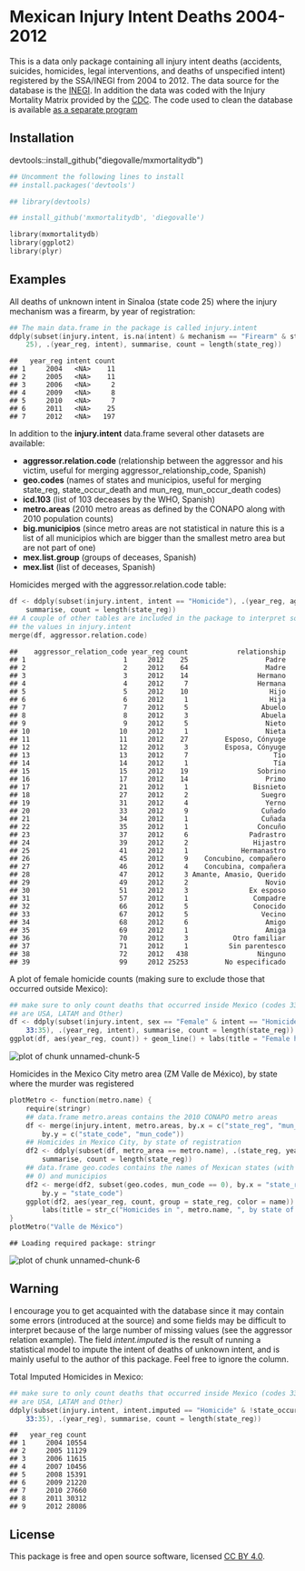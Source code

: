 Mexican Injury Intent Deaths 2004-2012
========================================================

This is a data only package containing all injury intent deaths (accidents, suicides, homicides, legal interventions, and deaths of unspecified intent) registered by the SSA/INEGI from 2004 to 2012. The data source for the database is the [INEGI](http://www.inegi.org.mx/est/contenidos/proyectos/registros/vitales/mortalidad/default.aspx). In addition the data was coded with the Injury Mortality Matrix provided by the [CDC](http://www.cdc.gov/nchs/data/ice/icd10_transcode.pdf). The code used to clean the database is available [as a separate program](https://github.com/diegovalle/death.index)

## Installation

devtools::install_github("diegovalle/mxmortalitydb")

```s
## Uncomment the following lines to install 
## install.packages('devtools')

## library(devtools)

## install_github('mxmortalitydb', 'diegovalle')
```



```s
library(mxmortalitydb)
library(ggplot2)
library(plyr)
```


## Examples

All deaths of unknown intent in Sinaloa (state code 25) where the injury mechanism was a firearm, by year of registration:


```s
## The main data.frame in the package is called injury.intent
ddply(subset(injury.intent, is.na(intent) & mechanism == "Firearm" & state_reg == 
    25), .(year_reg, intent), summarise, count = length(state_reg))
```

```
##   year_reg intent count
## 1     2004   <NA>    11
## 2     2005   <NA>    11
## 3     2006   <NA>     2
## 4     2009   <NA>     8
## 5     2010   <NA>     7
## 6     2011   <NA>    25
## 7     2012   <NA>   197
```


In addition to the __injury.intent__ data.frame several other datasets are available:

* __aggressor.relation.code__ (relationship between the aggressor and his victim, useful for merging aggressor_relationship_code, Spanish)
* __geo.codes__ (names of states and municipios, useful for merging state_reg, state_occur_death and mun_reg, mun_occur_death codes)
* __icd.103__ (list of 103 deceases by the WHO, Spanish)
* __metro.areas__ (2010 metro areas as defined by the CONAPO along with 2010 population counts)
* __big.municipios__ (since metro areas are not statistical in nature this is a list of all 
  municipios which are bigger than the smallest metro area but are not part of one)
* __mex.list.group__ (groups of deceases, Spanish)
* __mex.list__ (list of deceases, Spanish)

Homicides merged with the aggressor.relation.code table:


```s
df <- ddply(subset(injury.intent, intent == "Homicide"), .(year_reg, aggressor_relation_code), 
    summarise, count = length(state_reg))
## A couple of other tables are included in the package to interpret some of
## the values in injury.intent
merge(df, aggressor.relation.code)
```

```
##    aggressor_relation_code year_reg count            relationship
## 1                        1     2012    25                   Padre
## 2                        2     2012    64                   Madre
## 3                        3     2012    14                 Hermano
## 4                        4     2012     7                 Hermana
## 5                        5     2012    10                    Hijo
## 6                        6     2012     1                    Hija
## 7                        7     2012     5                  Abuelo
## 8                        8     2012     3                  Abuela
## 9                        9     2012     5                   Nieto
## 10                      10     2012     1                   Nieta
## 11                      11     2012    27         Esposo, Cónyuge
## 12                      12     2012     3         Esposa, Cónyuge
## 13                      13     2012     7                     Tío
## 14                      14     2012     1                     Tía
## 15                      15     2012    19                 Sobrino
## 16                      17     2012    14                   Primo
## 17                      21     2012     1                Bisnieto
## 18                      27     2012     2                  Suegro
## 19                      31     2012     4                   Yerno
## 20                      33     2012     9                  Cuñado
## 21                      34     2012     1                  Cuñada
## 22                      35     2012     1                 Concuño
## 23                      37     2012     6               Padrastro
## 24                      39     2012     2                Hijastro
## 25                      41     2012     1             Hermanastro
## 26                      45     2012     9    Concubino, compañero
## 27                      46     2012     4    Concubina, compañera
## 28                      47     2012     3 Amante, Amasio, Querido
## 29                      49     2012     2                   Novio
## 30                      51     2012     3               Ex esposo
## 31                      57     2012     1                Compadre
## 32                      66     2012     5                Conocido
## 33                      67     2012     5                  Vecino
## 34                      68     2012     6                   Amigo
## 35                      69     2012     1                   Amiga
## 36                      70     2012     3           Otro familiar
## 37                      71     2012     1          Sin parentesco
## 38                      72     2012   438                 Ninguno
## 39                      99     2012 25253         No especificado
```


A plot of female homicide counts (making sure to exclude those that occurred outside Mexico):


```s
## make sure to only count deaths that occurred inside Mexico (codes 33 to 35
## are USA, LATAM and Other)
df <- ddply(subset(injury.intent, sex == "Female" & intent == "Homicide" & !state_occur_death %in% 
    33:35), .(year_reg, intent), summarise, count = length(state_reg))
ggplot(df, aes(year_reg, count)) + geom_line() + labs(title = "Female homicides in Mexico, by year of registration")
```

![plot of chunk unnamed-chunk-5](http://i.imgur.com/369LANr.png) 



Homicides in the Mexico City metro area (ZM Valle de México), by state where the murder was registered


```s
plotMetro <- function(metro.name) {
    require(stringr)
    ## data.frame metro.areas contains the 2010 CONAPO metro areas
    df <- merge(injury.intent, metro.areas, by.x = c("state_reg", "mun_reg"), 
        by.y = c("state_code", "mun_code"))
    ## Homicides in Mexico City, by state of registration
    df2 <- ddply(subset(df, metro_area == metro.name), .(state_reg, year_reg), 
        summarise, count = length(state_reg))
    ## data.frame geo.codes contains the names of Mexican states (with mun_code
    ## 0) and municipios
    df2 <- merge(df2, subset(geo.codes, mun_code == 0), by.x = "state_reg", 
        by.y = "state_code")
    ggplot(df2, aes(year_reg, count, group = state_reg, color = name)) + geom_line() + 
        labs(title = str_c("Homicides in ", metro.name, ", by state of registration"))
}
plotMetro("Valle de México")
```

```
## Loading required package: stringr
```

![plot of chunk unnamed-chunk-6](http://i.imgur.com/QyVrua9.png) 


## Warning

I encourage you to get acquainted with the database since it may contain some errors (introduced at the source) and some fields may be difficult to interpret because of the large number of missing values (see the aggressor relation example). The field _intent.imputed_ is the result of running a statistical model to impute the intent of deaths of unknown intent, and is mainly useful to the author of this package. Feel free to ignore the column.

Total Imputed Homicides in Mexico:


```s
## make sure to only count deaths that occurred inside Mexico (codes 33 to 35
## are USA, LATAM and Other)
ddply(subset(injury.intent, intent.imputed == "Homicide" & !state_occur_death %in% 
    33:35), .(year_reg), summarise, count = length(state_reg))
```

```
##   year_reg count
## 1     2004 10554
## 2     2005 11129
## 3     2006 11615
## 4     2007 10456
## 5     2008 15391
## 6     2009 21220
## 7     2010 27660
## 8     2011 30312
## 9     2012 28086
```


## License

This package is free and open source software, licensed [CC BY 4.0](https://creativecommons.org/licenses/by/4.0/).
